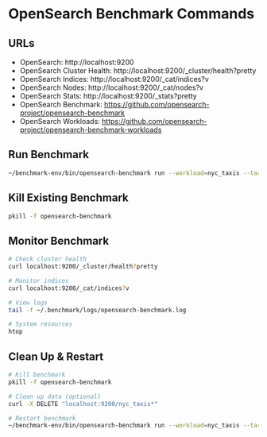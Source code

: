 # OpenSearch Benchmark Commands

## URLs
- OpenSearch: http://localhost:9200
- OpenSearch Cluster Health: http://localhost:9200/_cluster/health?pretty
- OpenSearch Indices: http://localhost:9200/_cat/indices?v
- OpenSearch Nodes: http://localhost:9200/_cat/nodes?v
- OpenSearch Stats: http://localhost:9200/_stats?pretty
- OpenSearch Benchmark: https://github.com/opensearch-project/opensearch-benchmark
- OpenSearch Workloads: https://github.com/opensearch-project/opensearch-benchmark-workloads

## Run Benchmark
```bash
~/benchmark-env/bin/opensearch-benchmark run --workload=nyc_taxis --target-hosts=localhost:9200 --client-options=use_ssl:false,verify_certs:false
```

## Kill Existing Benchmark
```bash
pkill -f opensearch-benchmark
```

## Monitor Benchmark
```bash
# Check cluster health
curl localhost:9200/_cluster/health?pretty

# Monitor indices
curl localhost:9200/_cat/indices?v

# View logs
tail -f ~/.benchmark/logs/opensearch-benchmark.log

# System resources
htop
```

## Clean Up & Restart
```bash
# Kill benchmark
pkill -f opensearch-benchmark

# Clean up data (optional)
curl -X DELETE "localhost:9200/nyc_taxis*"

# Restart benchmark
~/benchmark-env/bin/opensearch-benchmark run --workload=nyc_taxis --target-hosts=localhost:9200 --client-options=use_ssl:false,verify_certs:false
```
